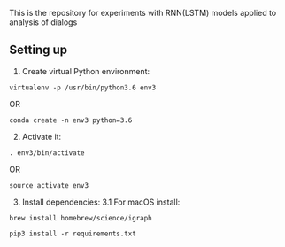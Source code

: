 This is the repository for experiments with RNN(LSTM) models applied to analysis of dialogs

## Setting up

1. Create virtual Python environment:
```
virtualenv -p /usr/bin/python3.6 env3
```
OR
```
conda create -n env3 python=3.6
```

2. Activate it:
```
. env3/bin/activate
```

OR

```
source activate env3
```

3. Install dependencies:
3.1 For macOS install:
```
brew install homebrew/science/igraph
```
```
pip3 install -r requirements.txt
```